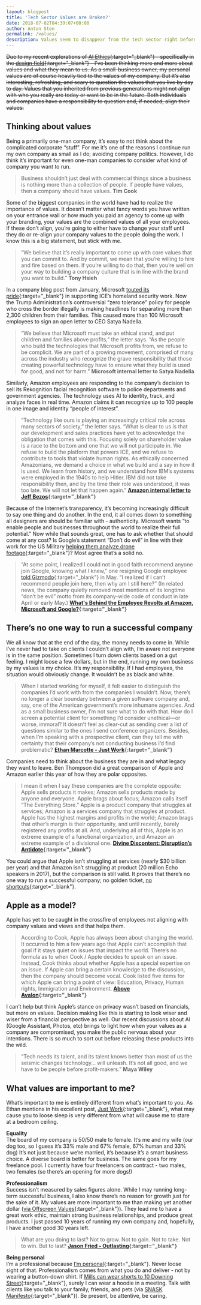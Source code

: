 ```yaml
---
layout: blogpost
title: 'Tech Sector Values are Broken?'
date: 2018-07-02T04:39:07+00:00
author: Anton Sten
permalink: /values/
description: Values seem to disappear from the tech sector right before our eyes and the employees are taking a stand ✊
---
```


~~Due to my recent explorations of [AI Ethics](/ai-ethics/){:target="_blank"} - specifically in the [design field](/moral-implications-apps/){:target="_blank"} - I’ve been thinking more and more about values and what they mean to us. As a small-business owner, my personal values are of course heavily tied to the values of my company. But it’s also interesting, refreshing, and scary to question the values that you live by day to day. Values that you inherited from previous generations might not align with who you really are today or want to be in the future. Both individuals and companies have a responsibility to question and, if needed, align their values.~~


## Thinking about values

Being a primarily one-man company, it’s easy to not think about the complicated corporate “stuff”. For me it’s one of the reasons I continue run my own company as small as I do; avoiding company politics.  However, I do think it’s important for even one-man companies to consider what kind of company you want to run.

>Business shouldn’t just deal with commercial things since a business is nothing more than a collection of people. If people have values, then a company should have values.
**Tim Cook**

Some of the biggest companies in the world have had to realize the importance of values. It doesn’t matter what fancy words you have written on your entrance wall or how much you paid an agency to come up with your branding, your values are the combined values of all your employees. If these don’t align, you’re going to either have to change your staff until they do or re-align your company values to the people doing the work. I know this is a big statement, but stick with me.

>“We believe that it’s really important to come up with core values that you can commit to. And by commit, we mean that you’re willing to hire and fire based on them. If you’re willing to do that, then you’re well on your way to building a company culture that is in line with the brand you want to build.”
**Tony Hsieh**

In a company blog post from January, Microsoft [touted its pride](https://blogs.msdn.microsoft.com/azuregov/2018/01/24/federal-agencies-continue-to-advance-capabilities-with-azure-government/){:target="_blank"} in supporting ICE’s homeland security work. Now the Trump Administration’s controversial “zero tolerance” policy for people who cross the border illegally is making headlines for separating more than 2,300 children from their families. This caused more than 100 Microsoft employees to sign an open letter to CEO Satya Nadella.

>“We believe that Microsoft must take an ethical stand, and put children and families above profits,” the letter says. “As the people who build the technologies that Microsoft profits from, we refuse to be complicit. We are part of a growing movement, comprised of many across the industry who recognize the grave responsibility that those creating powerful technology have to ensure what they build is used for good, and not for harm.”
**Microsoft internal letter to Satya Nadella**

Similarly, Amazon employees are responding to the company’s decision to sell its Rekognition facial recognition software to police departments and government agencies. The technology uses AI to identity, track, and analyze faces in real time. Amazon claims it can recognize up to 100 people in one image and identity “people of interest”.

>“Technology like ours is playing an increasingly critical role across many sectors of society,” the letter says. “What is clear to us is that our development and sales practices have yet to acknowledge the obligation that comes with this. Focusing solely on shareholder value is a race to the bottom and one that we will not participate in. We refuse to build the platform that powers ICE, and we refuse to contribute to tools that violate human rights. As ethically concerned Amazonians, we demand a choice in what we build and a say in how it is used. We learn from history, and we understand how IBM’s systems were employed in the 1940s to help Hitler. IBM did not take responsibility then, and by the time their role was understood, it was too late. We will not let that happen again.”
**[Amazon internal letter to Jeff Bezos](https://www.scribd.com/document/382334740/Dear-Jeff){:target="_blank"}**

Because of the Internet’s transparency, it’s becoming increasingly difficult to say one thing and do another. In the end, it all comes down to something all designers are should be familiar with - authenticity. Microsoft wants “to enable people and businesses throughout the world to realize their full potential.” Now while that sounds great, one has to ask whether that should come at any cost? Is Google’s statement “Don’t do evil” in line with their work for the US Military [helping them analyze drone footage](https://www.engadget.com/2018/03/06/google-is-helping-us-military-train-ai-to-study-drone-footage/){:target="_blank"}? Most agree that’s a solid no.

>“At some point, I realized I could not in good faith recommend anyone join Google, knowing what I knew,” one resigning Google employee [told Gizmodo](https://gizmodo.com/google-employees-resign-in-protest-against-pentagon-con-1825729300){:target="_blank"} in May. “I realized if I can’t recommend people join here, then why am I still here?” (In related news, the company quietly removed most mentions of its longtime “don’t be evil” motto from its company-wide code of conduct in late April or early May.)
**[What's Behind the Employee Revolts at Amazon, Microsoft and Google?](https://www.entrepreneur.com/article/315795){:target="_blank"}**


## There’s no one way to run a successful company

We all know that at the end of the day, the money needs to come in. While I’ve never had to take on clients I couldn’t align with, I’m aware not everyone is in the same position. Sometimes I turn down clients based on a gut feeling. I might loose a few dollars, but in the end, running my own business by my values is my choice. It’s my responsibility. If I had employees, the situation would obviously change. It wouldn’t be as black and white.

>When I started working for myself, it felt easier to distinguish the companies I’d work with from the companies I wouldn’t. Now, there’s no longer a clear boundary between a given software company and, say, one of the American government’s more inhumane agencies. And as a small business owner, I’m not sure what to do with that. How do I screen a potential client for something I’d consider unethical—or worse, immoral? It doesn’t feel as clear-cut as sending over a list of questions similar to the ones I send conference organizers. Besides, when I’m speaking with a prospective client, can they tell me with certainty that their company’s not conducting business I’d find problematic?
**[Ethan Marcotte - Just Work](https://ethanmarcotte.com/wrote/just-work/){:target="_blank"}**

Companies need to think about the business they are in and what legacy they want to leave. Ben Thompson did a great comparison of Apple and Amazon earlier this year of how they are polar opposites.

>I mean it when I say these companies are the complete opposite: Apple sells products it makes; Amazon sells products made by anyone and everyone. Apple brags about focus; Amazon calls itself “The Everything Store.” Apple is a product company that struggles at services; Amazon is a services company that struggles at product. Apple has the highest margins and profits in the world; Amazon brags that other’s margin is their opportunity, and until recently, barely registered any profits at all. And, underlying all of this, Apple is an extreme example of a functional organization, and Amazon an extreme example of a divisional one.
**[Divine Discontent: Disruption’s Antidote](https://stratechery.com/2018/divine-discontent-disruptions-antidote/){:target="_blank"}**

You could argue that Apple isn’t struggling at services (nearly $30 billion per year) and that Amazon isn’t struggling at product (20 million Echo speakers in 2017), but the comparison is still valid. It proves that there’s no one way to run a successful company; no golden ticket, [no shortcuts](https://seths.blog/2018/06/the-shortcut-crowd/){:target="_blank"}.

## Apple as a model?

Apple has yet to be caught in the crossfire of employees not aligning with company values and views and that helps them.

>According to Cook, Apple has always been about changing the world. It occurred to him a few years ago that Apple can’t accomplish that goal if it stays quiet on issues that impact the world. There’s no formula as to when Cook / Apple decides to speak on an issue. Instead, Cook thinks about whether Apple has a special expertise on an issue. If Apple can bring a certain knowledge to the discussion, then the company should become vocal. Cook listed five items for which Apple can bring a point of view: Education, Privacy, Human rights, Immigration and Environment.
**[Above Avalon](https://www.aboveavalon.com){:target="_blank"}**

I can’t help but think Apple’s stance on privacy wasn’t based on financials, but more on values. Decision making like this is starting to look wiser and wiser from a financial perspective as well. Our recent discussions about AI (Google Assistant, Photos, etc) brings to light how when your values as a company are compromised, you make the public nervous about your intentions. There is so much to sort out before releasing these products into the wild.

>“Tech needs its talent, and its talent knows better than most of us the seismic changes technology… will unleash. It’s not all good, and we have to be people before profit-makers.”
**Maya Wiley**


## What values are important to me?

What’s important to me is entirely different from what’s important to you. As Ethan mentions in his excellent post, [Just Work](https://ethanmarcotte.com/wrote/just-work/){:target="_blank"}, what may cause you to loose sleep is very different from what will cause me to stare at a bedroom ceiling.

**Equality**<br />
The board of my company is 50/50 male to female. It’s me and my wife (our dog too, so I guess it’s 33% male and 67% female, 67% human and 33% dog) It’s not just because we’re married, it’s because it’s a smart business choice. A diverse board is better for business. The same goes for my freelance pool. I currently have four freelancers on contract - two males, two females (so there’s an opening for more dogs!)

**Professionalism**<br />
Success isn’t measured by sales figures alone. While I may running long-term successful business, I also know there’s no reason for growth just for the sake of it. My values are more important to me than making yet another dollar ([via Offscreen Values](https://www.offscreenmag.com/about/purpose){:target="_blank"}). They lead me to have a great work ethic, maintain strong business relationships, and produce great products.  I just passed 10 years of running my own company and, hopefully, I have another good 30 years left.

>What are you doing to last? Not to grow. Not to gain. Not to take. Not to win. But to last?
**[Jason Fried - Outlasting](https://m.signalvnoise.com/outlasting-4dff3fb6aca7){:target="_blank"}**

**Being personal**<br />
I’m a professional because [I’m personal](/i-am-professional-because-i-am-personal/){:target="_blank"}. Never loose sight of that. Professionalism comes from what you do and deliver - not by wearing a button-down shirt. If [Mills can wear shorts to 10 Downing Street](http://www.businessinsider.com/london-tech-entrepreneur-matt-miller-10-downing-street-shorts-founders-of-the-future-ed-vaizey-2016-3?r=UK&IR=T&IR=T){:target="_blank"}, surely I can wear a hoodie in a meeting. Talk with clients like you talk to your family, friends, and pets (via [SNASK Manifesto](http://snask.com/about/#manifesto){:target="_blank"}). Be present, be attentive, be caring.

